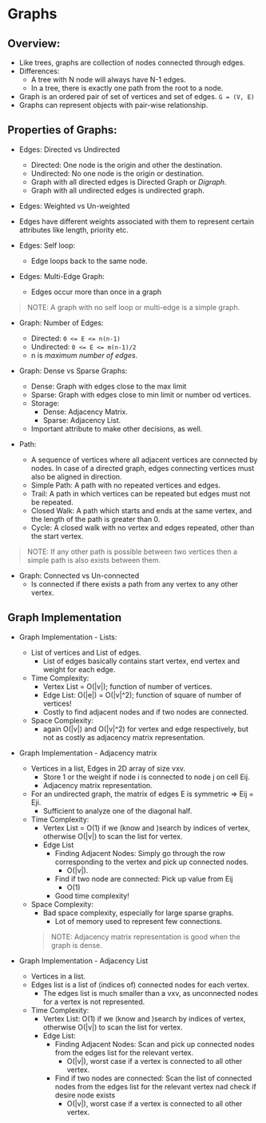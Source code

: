 # Graphs

## Overview:
- Like trees, graphs are collection of nodes connected through edges. 
- Differences:
    - A tree with N node will always have N-1 edges.
    - In a tree, there is exactly one path from the root to a node.
- Graph is an ordered pair of set of vertices and set of edges. `G = (V, E)`
- Graphs can represent objects with pair-wise relationship.
   
## Properties of Graphs:
- Edges: Directed vs Undirected
    - Directed: One node is the origin and other the destination. 
    - Undirected: No one node is the origin or destination.
    - Graph with all directed edges is Directed Graph or _Digraph_.
    - Graph with all undirected edges is undirected graph.

- Edges: Weighted vs Un-weighted
 - Edges have different weights associated with them to represent certain attributes like length, priority etc.

- Edges: Self loop: 
    - Edge loops back to the same node.

- Edges: Multi-Edge Graph:
    - Edges occur more than once in a graph

> NOTE: A graph with no self loop or multi-edge is a simple graph.

- Graph: Number of Edges: 
    - Directed: `0 <= E <= n(n-1)`
    - Undirected: `0 <= E <= m(n-1)/2`
    - n is _maximum number of edges_.

- Graph: Dense vs Sparse Graphs: 
    - Dense: Graph with edges close to the max limit
    - Sparse: Graph with edges close to min limit or number od vertices.
    - Storage:
        - Dense: Adjacency Matrix.
        - Sparse: Adjacency List.
    - Important attribute to make other decisions, as well.

- Path: 
    - A sequence of vertices where all adjacent vertices are connected by nodes. In case of a directed graph, edges connecting vertices must also be aligned in direction.
    - Simple Path: A path with no repeated vertices and edges.
    - Trail: A path in which vertices can be repeated but edges must not be repeated.
    - Closed Walk: A path which starts and ends at the same vertex, and the length of the path is greater than 0.
    - Cycle: A closed walk with no vertex and edges repeated, other than the start vertex.
> NOTE: If any other path is possible between two vertices then a simple path is also exists between them.

- Graph: Connected vs Un-connected
    - Is connected if there exists a path from any vertex to any other vertex.

## Graph Implementation
- Graph Implementation - Lists:
    - List of vertices and List of edges. 
        - List of edges basically contains start vertex, end vertex and weight for each edge.
    - Time Complexity:
        - Vertex List = O(|v|); function of number of vertices.
        - Edge List: O(|e|) = O(|v|^2); function of square of number of vertices! 
        - Costly to find adjacent nodes and if two nodes are connected.
    - Space Complexity:
        - again O(|v|) and O(|v|^2) for vertex and edge respectively, but not as costly as adjacency matrix representation.

- Graph Implementation - Adjacency matrix
    - Vertices in a list, Edges in 2D array of size vxv. 
        - Store 1 or the weight if node i is connected to node j on cell Eij.
        - Adjacency matrix representation.
    - For an undirected graph, the matrix of edges E is symmetric => Eij = Eji.
        - Sufficient to analyze one of the diagonal half. 
    - Time Complexity: 
        - Vertex List = O(1) if we (know and )search by indices of vertex, otherwise O(|v|) to scan the list for vertex.
        - Edge List
            - Finding Adjacent Nodes: Simply go through the row corresponding to the vertex and pick up connected nodes. 
                - O(|v|).
            - Find if two node are connected: Pick up value from Eij
                - O(1)
            - Good time complexity!
    - Space Complexity: 
        - Bad space complexity, especially for large sparse graphs. 
            - Lot of memory used to represent few connections.
        > NOTE: Adjacency matrix representation is good when the graph is dense.

- Graph Implementation - Adjacency List
    - Vertices in a list. 
    - Edges list is a list of (indices of) connected nodes for each vertex.
        - The edges list is much smaller than a vxv, as unconnected nodes for a vertex is not represented. 
    - Time Complexity:
         - Vertex List: O(1) if we (know and )search by indices of vertex, otherwise O(|v|) to scan the list for vertex.
         - Edge List: 
            - Finding Adjacent Nodes: Scan and pick up connected nodes from the edges list for the relevant vertex. 
                - O(|v|), worst case if a vertex is connected to all other vertex.
            - Find if two nodes are connected: Scan the list of connected nodes from the edges list for the relevant vertex nad check if desire node exists
                - O(|v|), worst case if a vertex is connected to all other vertex.


